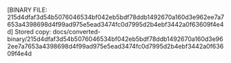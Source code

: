 [BINARY FILE: 215d4dfaf3d54b5076046534bf042eb5bdf78ddb1492670a160d3e962ee7a7653a4398698d4f99ad975e5ead3474fc0d7995d2b4ebf3442a0f63609f4e4d]
Stored copy: docs/converted-binary/215d4dfaf3d54b5076046534bf042eb5bdf78ddb1492670a160d3e962ee7a7653a4398698d4f99ad975e5ead3474fc0d7995d2b4ebf3442a0f63609f4e4d
